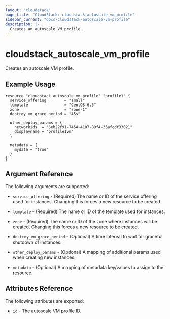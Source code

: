 ```yaml
---
layout: "cloudstack"
page_title: "CloudStack: cloudstack_autoscale_vm_profile"
sidebar_current: "docs-cloudstack-autoscale-vm-profile"
description: |-
  Creates an autoscale VM profile.
---
```


# cloudstack_autoscale_vm_profile

Creates an autoscale VM profile.

## Example Usage

```hcl
resource "cloudstack_autoscale_vm_profile" "profile1" {
  service_offering        = "small"
  template                = "CentOS 6.5"
  zone                    = "zone-1"
  destroy_vm_grace_period = "45s"
  
  other_deploy_params = {
    networkids  = "6eb22f91-7454-4107-89f4-36afcdf33021"
    displayname = "profile1vm"
  }

  metadata = {
    mydata = "true"
  }
}
```

## Argument Reference

The following arguments are supported:

* `service_offering` - (Required) The name or ID of the service offering used
    for instances. Changing this forces a new resource to be created.

* `template` - (Required) The name or ID of the template used for instances.

* `zone` - (Required) The name or ID of the zone where instances will be
    created. Changing this forces a new resource to be created.

* `destroy_vm_grace_period` - (Optional) A time interval to wait for graceful
    shutdown of instances.

* `other_deploy_params` - (Optional) A mapping of additional params used when
    creating new instances.

* `metadata` - (Optional) A mapping of metadata key/values to assign to the
    resource.

## Attributes Reference

The following attributes are exported:

* `id` - The autoscale VM profile ID.
